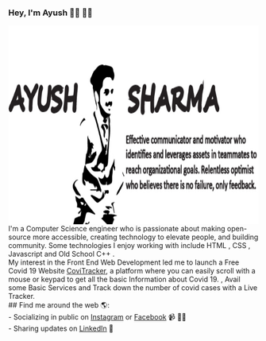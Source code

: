 ### Hey, I'm Ayush 👋🏼 👨‍💻
<img src="Asset 1-100.jpg" alt="banner that says Ayush description" align="right" width="100%" height="400">
I'm a Computer Science engineer who is passionate about making open-source more accessible, creating technology to elevate people, and building community. Some technologies I enjoy working with include HTML , CSS , Javascript and Old School C++ . <br />  My interest in the Front End Web Development led me to launch a Free Covid 19 Website <a href="https://practical-mccarthy-f0d71b.netlify.app">CoviTracker</a>, a platform where you can easily scroll with a mouse or keypad to get all the basic Information about Covid 19. , Avail some Basic Services and Track down the number of covid cases with a Live Tracker.<br />
## Find me around the web 🌎: <br />
- Socializing in public on <a href="https://www.instagram.com/ayush2916/">Instagram</a> or <a href="https://www.facebook.com/ayush2916/">Facebook</a> 📹 ✍🏾<br />
- Sharing updates on <a href="https://www.linkedin.com/in/ayush-sharma-49533a153/">LinkedIn</a> 💼<br />
<!--
**ayush2916/ayush2916** is a ✨ _special_ ✨ repository because its `README.md` (this file) appears on your GitHub profile.

Here are some ideas to get you started:

- 🔭 I’m currently working on ...
- 🌱 I’m currently learning ...
- 👯 I’m looking to collaborate on ...
- 🤔 I’m looking for help with ...
- 💬 Ask me about ...
- 📫 How to reach me: ...
- 😄 Pronouns: ...
- ⚡ Fun fact: ...
-->
